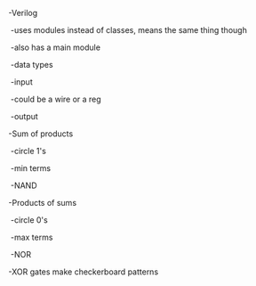 -Verilog

​	-uses modules instead of classes, means the same thing though

​		-also has a main module

​	-data types

​		-input

​			-could be a wire or a reg

​		-output

-Sum of products

​	-circle 1's

​	-min terms

​	-NAND 

-Products of sums

​	-circle 0's

​	-max terms

​	-NOR

-XOR gates make checkerboard patterns




